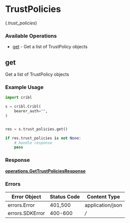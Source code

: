 # TrustPolicies
(*.trust_policies*)

### Available Operations

* [get](#get) - Get a list of TrustPolicy objects

## get

Get a list of TrustPolicy objects

### Example Usage

```python
import cribl

s = cribl.Cribl(
    bearer_auth="",
)


res = s.trust_policies.get()

if res.trust_policies is not None:
    # handle response
    pass
```


### Response

**[operations.GetTrustPoliciesResponse](../../models/operations/gettrustpoliciesresponse.md)**
### Errors

| Error Object     | Status Code      | Content Type     |
| ---------------- | ---------------- | ---------------- |
| errors.Error     | 401,500          | application/json |
| errors.SDKError  | 400-600          | */*              |
